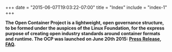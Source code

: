 +++
date = "2015-06-07T19:03:22-07:00"
title = "Index"
include = "index-1"
+++

**The Open Container Project is a lightweight, open governance structure, to be formed under the auspices of the Linux Foundation, for the express purpose of creating open industry standards around container formats and runtime. The OCP was launched on June 20th 2015: [Press Release](/pressrelease), [FAQ](/faq).**

